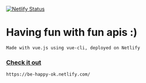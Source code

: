 [![Netlify Status](https://api.netlify.com/api/v1/badges/e6a6eb6b-cdec-4f32-b7f1-2ca6f5116a5f/deploy-status)](https://app.netlify.com/sites/be-happy-ok/deploys)

# Having fun with fun apis :)

```
Made with vue.js using vue-cli, deployed on Netlify
```

### [Check it out](https://be-happy-ok.netlify.com/)
```
https://be-happy-ok.netlify.com/
```
